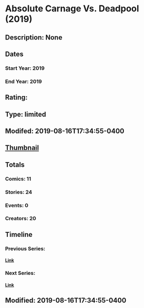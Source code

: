 # Absolute Carnage Vs. Deadpool (2019)
## Description: None
## Dates
### Start Year: 2019
### End Year: 2019
## Rating: 
## Type: limited
## Modifed: 2019-08-16T17:34:55-0400
## [Thumbnail](http://i.annihil.us/u/prod/marvel/i/mg/9/b0/5d546c6f94ea0.jpg)
## Totals
### Comics: 11
### Stories: 24
### Events: 0
### Creators: 20
## Timeline
### Previous Series: 
#### [Link]()
### Next Series: 
#### [Link]()
## Modified: 2019-08-16T17:34:55-0400